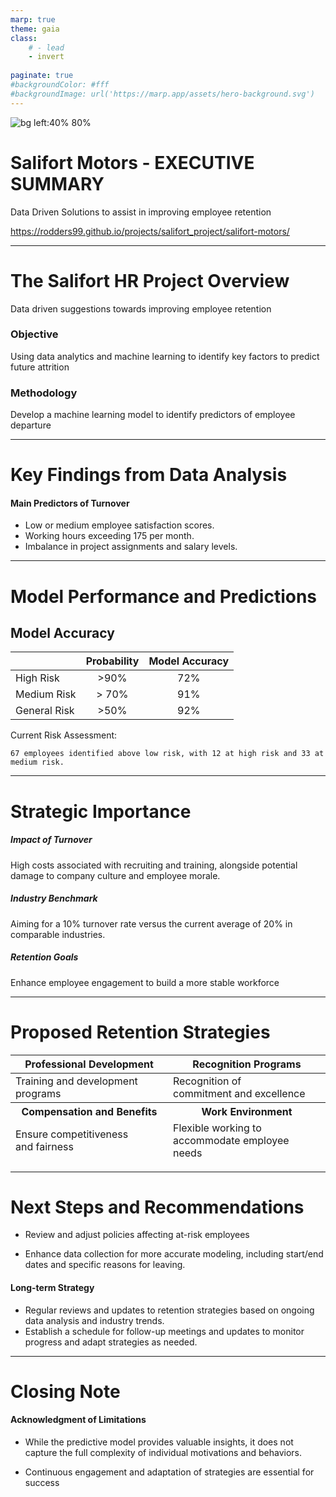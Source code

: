 ```yaml
---
marp: true
theme: gaia
class: 
    # - lead
    - invert
    
paginate: true
#backgroundColor: #fff
#backgroundImage: url('https://marp.app/assets/hero-background.svg')
---
```


![bg left:40% 80%](https://rodders99.github.io/salifort_project/img/salifort_logo.png)

# **Salifort Motors - EXECUTIVE SUMMARY**

Data Driven Solutions to assist in improving employee retention

https://rodders99.github.io/projects/salifort_project/salifort-motors/

---

# The Salifort HR Project Overview

Data driven suggestions towards improving employee retention

### Objective

Using data analytics and machine learning to identify key factors to predict future attrition

### Methodology

Develop a machine learning model to identify predictors of employee departure

---

# Key Findings from Data Analysis

#### Main Predictors of Turnover

- Low or medium employee satisfaction scores.
- Working hours exceeding 175 per month.
- Imbalance in project assignments and salary levels.

---

# Model Performance and Predictions

## Model Accuracy

<div align="center">

| | Probability  | Model Accuracy
| :-  | :-:| :-:
| High Risk | >90% | 72%
| Medium Risk | > 70% | 91%
| General Risk | >50% | 92%

</div>

Current Risk Assessment:

    67 employees identified above low risk, with 12 at high risk and 33 at medium risk.
---

# Strategic Importance

##### Impact of Turnover

  High costs associated with recruiting and training, alongside potential damage to company culture and employee morale.

##### Industry Benchmark

  Aiming for a 10% turnover rate versus the current average of 20% in comparable industries.

##### Retention Goals
  
  Enhance employee engagement to build a more stable workforce

  ---

# Proposed Retention Strategies

<table>
<thead>
<tr>
<th style="width:50%">Professional Development</th>
<th style="width:50%">Recognition Programs</th>
</tr>
</thead>
<tr>
<td>Training and development programs</td>
<td>Recognition of <br>commitment and excellence</td>

<thead>
<tr>
<th>Compensation and Benefits</th>
<th>Work Environment</th>
</tr>
</theadd>
<tr><td>Ensure competitiveness<br>and fairness </td>
<td>Flexible working to accommodate  employee needs</td>
</tr>
</table>

---

# Next Steps and Recommendations

- Review and adjust policies affecting at-risk employees

- Enhance data collection for more accurate modeling, including start/end dates and specific reasons for leaving.

#### Long-term Strategy

- Regular reviews and updates to retention strategies based on ongoing data analysis and industry trends.
- Establish a schedule for follow-up meetings and updates to monitor progress and adapt strategies as needed.

---

# Closing Note

#### Acknowledgment of Limitations
  
- While the predictive model provides valuable insights, it does not capture the full complexity of individual motivations and behaviors.

- Continuous engagement and adaptation of strategies are essential for success